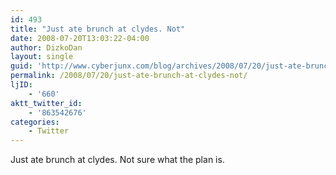```yaml
---
id: 493
title: "Just ate brunch at clydes. Not"
date: 2008-07-20T13:03:22-04:00
author: DizkoDan
layout: single
guid: 'http://www.cyberjunx.com/blog/archives/2008/07/20/just-ate-brunch-at-clydes-not/'
permalink: /2008/07/20/just-ate-brunch-at-clydes-not/
ljID:
    - '660'
aktt_twitter_id:
    - '863542676'
categories:
    - Twitter
---
```


Just ate brunch at clydes. Not sure what the plan is.